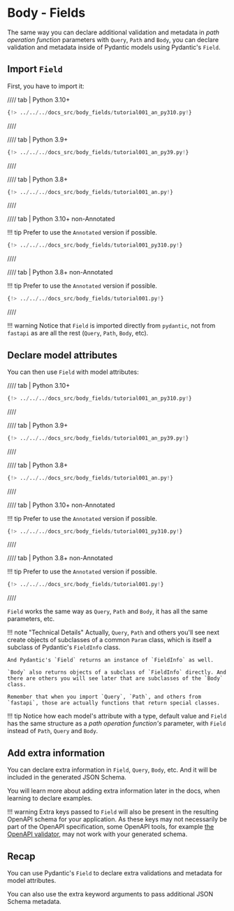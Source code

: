# Body - Fields

The same way you can declare additional validation and metadata in *path operation function* parameters with `Query`, `Path` and `Body`, you can declare validation and metadata inside of Pydantic models using Pydantic's `Field`.

## Import `Field`

First, you have to import it:

//// tab | Python 3.10+

```Python hl_lines="4"
{!> ../../../docs_src/body_fields/tutorial001_an_py310.py!}
```

////

//// tab | Python 3.9+

```Python hl_lines="4"
{!> ../../../docs_src/body_fields/tutorial001_an_py39.py!}
```

////

//// tab | Python 3.8+

```Python hl_lines="4"
{!> ../../../docs_src/body_fields/tutorial001_an.py!}
```

////

//// tab | Python 3.10+ non-Annotated

!!! tip
    Prefer to use the `Annotated` version if possible.

```Python hl_lines="2"
{!> ../../../docs_src/body_fields/tutorial001_py310.py!}
```

////

//// tab | Python 3.8+ non-Annotated

!!! tip
    Prefer to use the `Annotated` version if possible.

```Python hl_lines="4"
{!> ../../../docs_src/body_fields/tutorial001.py!}
```

////

!!! warning
    Notice that `Field` is imported directly from `pydantic`, not from `fastapi` as are all the rest (`Query`, `Path`, `Body`, etc).

## Declare model attributes

You can then use `Field` with model attributes:

//// tab | Python 3.10+

```Python hl_lines="11-14"
{!> ../../../docs_src/body_fields/tutorial001_an_py310.py!}
```

////

//// tab | Python 3.9+

```Python hl_lines="11-14"
{!> ../../../docs_src/body_fields/tutorial001_an_py39.py!}
```

////

//// tab | Python 3.8+

```Python hl_lines="12-15"
{!> ../../../docs_src/body_fields/tutorial001_an.py!}
```

////

//// tab | Python 3.10+ non-Annotated

!!! tip
    Prefer to use the `Annotated` version if possible.

```Python hl_lines="9-12"
{!> ../../../docs_src/body_fields/tutorial001_py310.py!}
```

////

//// tab | Python 3.8+ non-Annotated

!!! tip
    Prefer to use the `Annotated` version if possible.

```Python hl_lines="11-14"
{!> ../../../docs_src/body_fields/tutorial001.py!}
```

////

`Field` works the same way as `Query`, `Path` and `Body`, it has all the same parameters, etc.

!!! note "Technical Details"
    Actually, `Query`, `Path` and others you'll see next create objects of subclasses of a common `Param` class, which is itself a subclass of Pydantic's `FieldInfo` class.

    And Pydantic's `Field` returns an instance of `FieldInfo` as well.

    `Body` also returns objects of a subclass of `FieldInfo` directly. And there are others you will see later that are subclasses of the `Body` class.

    Remember that when you import `Query`, `Path`, and others from `fastapi`, those are actually functions that return special classes.

!!! tip
    Notice how each model's attribute with a type, default value and `Field` has the same structure as a *path operation function's* parameter, with `Field` instead of `Path`, `Query` and `Body`.

## Add extra information

You can declare extra information in `Field`, `Query`, `Body`, etc. And it will be included in the generated JSON Schema.

You will learn more about adding extra information later in the docs, when learning to declare examples.

!!! warning
    Extra keys passed to `Field` will also be present in the resulting OpenAPI schema for your application.
    As these keys may not necessarily be part of the OpenAPI specification, some OpenAPI tools, for example [the OpenAPI validator](https://validator.swagger.io/), may not work with your generated schema.

## Recap

You can use Pydantic's `Field` to declare extra validations and metadata for model attributes.

You can also use the extra keyword arguments to pass additional JSON Schema metadata.
